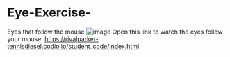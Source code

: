 # Eye-Exercise-
Eyes that follow the mouse 
![image](https://github.com/mhsimkus/Eye-Exercise-/assets/150747745/72954571-528c-4923-a8da-cd42c84fb616)
Open this link to watch the eyes follow your mouse.
https://rivalparker-tennisdiesel.codio.io/student_code/index.html
